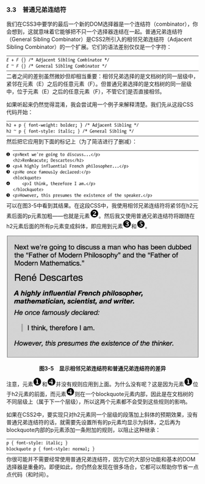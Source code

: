 ### 3.3　普通兄弟连结符

我们在CSS3中要学的最后一个新的DOM选择器是一个连结符（combinator），你会想到，这就意味着它能够把不只一个选择器连结在一起。普通兄弟连结符（General Sibling Combinator）是CSS2所引入的相邻兄弟连结符（Adjacent Sibling Combinator）的一个扩展。它们的语法差别仅仅是一个字符：

![83.png](../images/83.png)
二者之间的差别虽然微妙但却相当重要：相邻兄弟选择的是文档树的同一层级中，紧邻在元素（E）之后的任意元素（F）。但普通兄弟选择的是文档树的同一层级中，位于元素（E）之后的任意元素（F），不管它们是否直接相邻。

如果听起来仍然觉得混淆，我会尝试用一个例子来解释清楚。我们先从这段CSS代码开始：

![84.png](../images/84.png)
然后把它应用到下面的标记上（为了简洁进行了删减）：

![85.png](../images/85.png)
可以在图3-5中看到其结果。在这段CSS中，我使用相邻兄弟连结符将紧邻在h2元素后面的p元素加粗——也就是元素<img class="my_markdown" src="../images/86.jpg" style="zoom:67%;" />。然后我又使用普通兄弟连结符将跟随在h2元素后面的所有p元素变成斜体，即应用到元素<img src="../images/87.jpg" style="zoom:67%;" />和<img src="../images/88.jpg" style="zoom:67%;" />。

![89.png](../images/89.png)
<center class="my_markdown"><b class="my_markdown">图3-5　显示相邻兄弟连结符和普通兄弟连结符的差异</b></center>

注意，元素<img class="my_markdown" src="../images/90.jpg" style="zoom:67%;" />和<img src="../images/91.jpg" style="zoom:67%;" >并没有规则应用到上面。为什么没有呢？这是因为元素<img src="../images/92.jpg" style="zoom:67%;" />位于h2元素的前面，而元素<img src="../images/93.jpg" style="zoom:67%;" />则在一个blockquote元素内部，因此是在文档树的不同层级上（属于下一个层级），所以这两个元素都不会受到这些规则的影响。

如果在CSS2中，要实现只对h2元素同一个层级的段落加上斜体的预期效果，没有普通兄弟连结符的话，就需要先设置所有的p元素均显示为斜体，之后再为blockquote内部的p元素添加一条附加的规则，以阻止这种继承：

![94.png](../images/94.png)
你很可能并不需要经常使用普通兄弟连结符，因为它的大部分功能和基本的DOM选择器是重叠的。即便如此，你仍然会发现在很多场合，它都可以帮助你节省一点点代码（和时间）。

